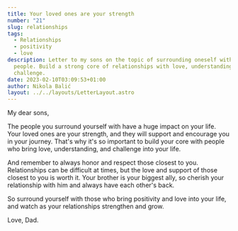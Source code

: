 ```yaml
---
title: Your loved ones are your strength
number: "21"
slug: relationships
tags:
  - Relationships
  - positivity
  - love
description: Letter to my sons on the topic of surrounding oneself with positive
  people. Build a strong core of relationships with love, understanding, and
  challenge.
date: 2023-02-10T03:09:53+01:00
author: Nikola Balić
layout: ../../layouts/LetterLayout.astro
---
```

My dear sons,

The people you surround yourself with have a huge impact on your life. Your loved ones are your strength, and they will support and encourage you in your journey. That's why it's so important to build your core with people who bring love, understanding, and challenge into your life.

And remember to always honor and respect those closest to you. Relationships can be difficult at times, but the love and support of those closest to you is worth it. Your brother is your biggest ally, so cherish your relationship with him and always have each other's back.

So surround yourself with those who bring positivity and love into your life, and watch as your relationships strengthen and grow.

Love, Dad.